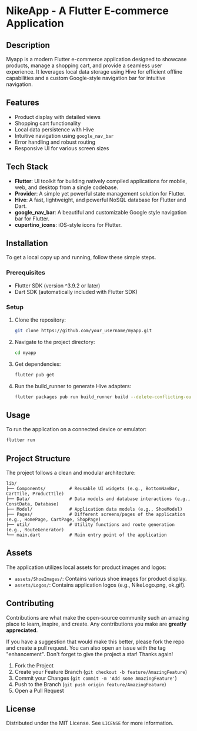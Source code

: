 # NikeApp - A Flutter E-commerce Application

## Description
Myapp is a modern Flutter e-commerce application designed to showcase products, manage a shopping cart, and provide a seamless user experience. It leverages local data storage using Hive for efficient offline capabilities and a custom Google-style navigation bar for intuitive navigation.

## Features
- Product display with detailed views
- Shopping cart functionality
- Local data persistence with Hive
- Intuitive navigation using `google_nav_bar`
- Error handling and robust routing
- Responsive UI for various screen sizes

## Tech Stack
- **Flutter**: UI toolkit for building natively compiled applications for mobile, web, and desktop from a single codebase.
- **Provider**: A simple yet powerful state management solution for Flutter.
- **Hive**: A fast, lightweight, and powerful NoSQL database for Flutter and Dart.
- **google_nav_bar**: A beautiful and customizable Google style navigation bar for Flutter.
- **cupertino_icons**: iOS-style icons for Flutter.

## Installation

To get a local copy up and running, follow these simple steps.

### Prerequisites
- Flutter SDK (version ^3.9.2 or later)
- Dart SDK (automatically included with Flutter SDK)

### Setup

1. Clone the repository:
   ```bash
   git clone https://github.com/your_username/myapp.git
   ```
2. Navigate to the project directory:
   ```bash
   cd myapp
   ```
3. Get dependencies:
   ```bash
   flutter pub get
   ```
4. Run the build_runner to generate Hive adapters:
   ```bash
   flutter packages pub run build_runner build --delete-conflicting-outputs
   ```

## Usage

To run the application on a connected device or emulator:

```bash
flutter run
```

## Project Structure

The project follows a clean and modular architecture:

```
lib/
├── Components/         # Reusable UI widgets (e.g., BottomNavBar, CartTile, ProductTile)
├── Data/               # Data models and database interactions (e.g., ConstData, Database)
├── Model/              # Application data models (e.g., ShoeModel)
├── Pages/              # Different screens/pages of the application (e.g., HomePage, CartPage, ShopPage)
├── util/               # Utility functions and route generation (e.g., RouteGenerator)
└── main.dart           # Main entry point of the application
```

## Assets

The application utilizes local assets for product images and logos:

- `assets/ShoeImages/`: Contains various shoe images for product display.
- `assets/Logos/`: Contains application logos (e.g., NikeLogo.png, ok.gif).

## Contributing

Contributions are what make the open-source community such an amazing place to learn, inspire, and create. Any contributions you make are **greatly appreciated**.

If you have a suggestion that would make this better, please fork the repo and create a pull request. You can also open an issue with the tag "enhancement".
Don't forget to give the project a star! Thanks again!

1. Fork the Project
2. Create your Feature Branch (`git checkout -b feature/AmazingFeature`)
3. Commit your Changes (`git commit -m 'Add some AmazingFeature'`)
4. Push to the Branch (`git push origin feature/AmazingFeature`)
5. Open a Pull Request

## License

Distributed under the MIT License. See `LICENSE` for more information.
